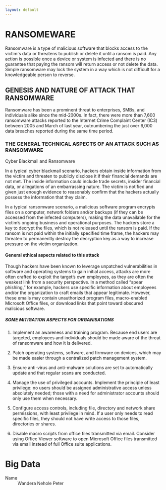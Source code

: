 ```yaml
---
layout: default
---
```


# [](#header-1) RANSOMEWARE

Ransomware is a type of malicious software that blocks access to the victim's data or threatens to publish or delete it until a ransom is paid. Any action is possible once a device or system is infected and there is no guarantee that paying the ransom will return access or not delete the data. Simple ransomware may lock the system in a way which is not difficult for a knowledgeable person to reverse.
## [](#header-2)GENESIS AND NATURE OF ATTACK THAT RANSOMWARE 

Ransomware has been a prominent threat to enterprises, SMBs, and individuals alike since the mid-2000s. In fact, there were more than 7,600 ransomware attacks reported to the Internet Crime Complaint Center (IC3) between 2005 and March of last year, outnumbering the just over 6,000 data breaches reported during the same time period.


### [](#header-3)THE GENERAL TECHNICAL ASPECTS OF AN ATTACK SUCH AS RANSOMWARE 

Cyber Blackmail and Ransomware

In a typical cyber blackmail scenario, hackers obtain inside information from the victim and threaten to publicly disclose it if their financial demands are not met. The inside information could include trade secrets, insider financial data, or allegations of an embarrassing nature. The victim is notified and given just enough evidence to reasonably confirm that the hackers actually possess the information that they claim.

In a typical ransomware scenario, a malicious software program encrypts files on a computer, network folders and/or backups (if they can be accessed from the infected computers), making the data unavailable for the victim’s ongoing business and operational purposes. The hackers store a key to decrypt the files, which is not released until the ransom is paid. If the ransom is not paid within the initially specified time frame, the hackers may threaten to permanently destroy the decryption key as a way to increase pressure on the victim organization.
#### [](#header-4)General ethical aspects related to this attack 
Though hackers have been known to leverage unpatched vulnerabilities in software and operating systems to gain initial access, attacks are more often crafted to exploit the target’s own employees, as they are often the weakest link from a security perspective. In a method called “spear phishing,” for example, hackers use specific information about employees and/or the organization to craft emails that appear legitimate. However, these emails may contain unauthorized program files, macro-enabled Microsoft Office files, or download links that point toward obscured malicious software.
##### [](#header-5)SOME MITIGATION ASPECTS FOR ORGANISATIONS 

1.  Implement an awareness and training program. Because end users are targeted, employees and individuals should be made aware     of the threat of ransomware and how it is delivered.


2.  Patch operating systems, software, and firmware on devices, which may be made easier through a centralized patch management system.


3.  Ensure anti-virus and anti-malware solutions are set to automatically update and that regular scans are conducted.


4.  Manage the use of privileged accounts. Implement the principle of least privilege: no users should be assigned administrative access unless absolutely needed; those with a need for administrator accounts should only use them when necessary.


5.  Configure access controls, including file, directory and network share permissions, with least privilege in mind. If a user only needs to read specific files, they should not have write access to those files, directories or shares.


6.  Disable macro scripts from office files transmitted via email. Consider using Office Viewer software to open Microsoft Office files transmitted via email instead of full Office suite applications.


###### [](#header-6)


###### [](#header-6)


<h1>Big Data</h1>



<dl>
<dt>Name</dt>
<dd>Wandera Nehole Peter</dd>

</dl>



